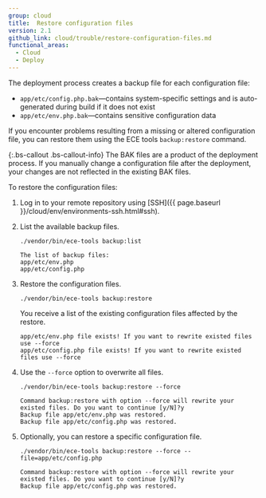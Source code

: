 ```yaml
---
group: cloud
title:  Restore configuration files
version: 2.1
github_link: cloud/trouble/restore-configuration-files.md
functional_areas:
  - Cloud
  - Deploy
---
```


The deployment process creates a backup file for each configuration file:

-  `app/etc/config.php.bak`—contains system-specific settings and is auto-generated during build if it does not exist
-  `app/etc/env.php.bak`—contains sensitive configuration data

If you encounter problems resulting from a missing or altered configuration file, you can restore them using the ECE tools `backup:restore` command.

{:.bs-callout .bs-callout-info}
The BAK files are a product of the deployment process. If you manually change a configuration file after the deployment, your changes are not reflected in the existing BAK files.

To restore the configuration files:

1.  Log in to your remote repository using  [SSH]({{ page.baseurl }}/cloud/env/environments-ssh.html#ssh).
1.  List the available backup files.

    ```
    ./vendor/bin/ece-tools backup:list
    ```

    ```
	The list of backup files:
	app/etc/env.php
	app/etc/config.php
    ```

1.  Restore the configuration files.

    ```
    ./vendor/bin/ece-tools backup:restore
    ```

    You receive a list of the existing configuration files affected by the restore.

    ```
    app/etc/env.php file exists! If you want to rewrite existed files use --force
    app/etc/config.php file exists! If you want to rewrite existed files use --force
    ```

1.  Use the `--force` option to overwrite all files.

    ```
    ./vendor/bin/ece-tools backup:restore --force
    ```

    ```
    Command backup:restore with option --force will rewrite your existed files. Do you want to continue [y/N]?y
    Backup file app/etc/env.php was restored.
    Backup file app/etc/config.php was restored.
    ```

1.  Optionally, you can restore a specific configuration file.

    ```
    ./vendor/bin/ece-tools backup:restore --force --file=app/etc/config.php
    ```

    ```
    Command backup:restore with option --force will rewrite your existed files. Do you want to continue [y/N]?y
    Backup file app/etc/config.php was restored.
    ```

